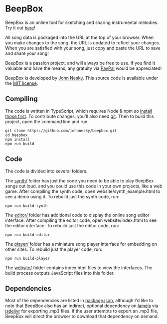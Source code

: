 # BeepBox

BeepBox is an online tool for sketching and sharing instrumental melodies.
Try it out [here](https://www.beepbox.co)!

All song data is packaged into the URL at the top of your browser. When you make
changes to the song, the URL is updated to reflect your changes. When you are
satisfied with your song, just copy and paste the URL to save and share your
song!

BeepBox is a passion project, and will always be free to use. If you find it
valuable and have the means, any gratuity via
[PayPal](https://www.paypal.com/cgi-bin/webscr?cmd=_donations&business=QZJTX9GRYEV9N&currency_code=USD)
would be appreciated!

BeepBox is developed by [John Nesky](https://johnnesky.com/). This source code
is available under the [MIT license](LICENSE.md).

## Compiling

The code is written in TypeScript, which requires Node & npm so
[install those first](https://nodejs.org/en/download). To contribute changes,
you'll also need [git](https://github.com/git-guides/install-git). Then to build
this project, open the command line and run:

```
git clone https://github.com/johnnesky/beepbox.git
cd beepbox
npm install
npm run build
```

## Code

The code is divided into several folders.

The [synth/](synth) folder has just the code you need to be able to play BeepBox
songs out loud, and you could use this code in your own projects, like a web
game. After compiling the synth code, open website/synth_example.html to see a
demo using it. To rebuild just the synth code, run:

```
npm run build-synth
```

The [editor/](editor) folder has additional code to display the online song
editor interface. After compiling the editor code, open website/index.html to
see the editor interface. To rebuild just the editor code, run:

```
npm run build-editor
```

The [player/](player) folder has a miniature song player interface for embedding
on other sites. To rebuild just the player code, run:

```
npm run build-player
```

The [website/](website) folder contains index.html files to view the interfaces.
The build process outputs JavaScript files into this folder.

## Dependencies

Most of the dependencies are listed in [package.json](package.json), although
I'd like to note that BeepBox also has an indirect, optional dependency on
[lamejs](https://www.npmjs.com/package/lamejs) via
[jsdelivr](https://www.jsdelivr.com/) for exporting .mp3 files. If the user
attempts to export an .mp3 file, BeepBox will direct the browser to download
that dependency on demand.
